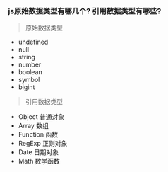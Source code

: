 ### js原始数据类型有哪几个? 引用数据类型有哪些?
 > 原始数据类型
 * undefined
 * null
 * string
 * number
 * boolean
 * symbol
 * bigint
 > 引用数据类型
 * Object   普通对象
 * Array    数组
 * Function 函数
 * RegExp   正则对象
 * Date     日期对象
 * Math     数学函数
 
